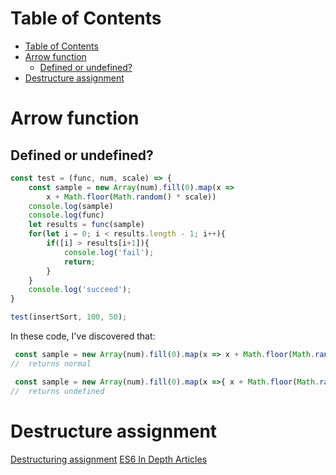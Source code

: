 # Table of Contents
- [Table of Contents](#table-of-contents)
- [Arrow function](#arrow-function)
  - [Defined or undefined?](#defined-or-undefined)
- [Destructure assignment](#destructure-assignment)
# Arrow function
## Defined or undefined?
```javascript
const test = (func, num, scale) => {
    const sample = new Array(num).fill(0).map(x => 
        x + Math.floor(Math.random() * scale))
    console.log(sample)
    console.log(func)
    let results = func(sample)
    for(let i = 0; i < results.length - 1; i++){
        if([i] > results[i+1]){
            console.log('fail');
            return;
        }
    }
    console.log('succeed');
}

test(insertSort, 100, 50);
```
In these code, I've discovered that:
```javascript
 const sample = new Array(num).fill(0).map(x => x + Math.floor(Math.random() * scale))
//  returns normal
```        

```javascript
 const sample = new Array(num).fill(0).map(x =>{ x + Math.floor(Math.random() * scale)})
//  returns undefined
```

# Destructure assignment
[Destructuring assignment](https://developer.mozilla.org/en-US/docs/Web/JavaScript/Reference/Operators/Destructuring_assignment)
[ES6 In Depth Articles](https://hacks.mozilla.org/category/es6-in-depth/)